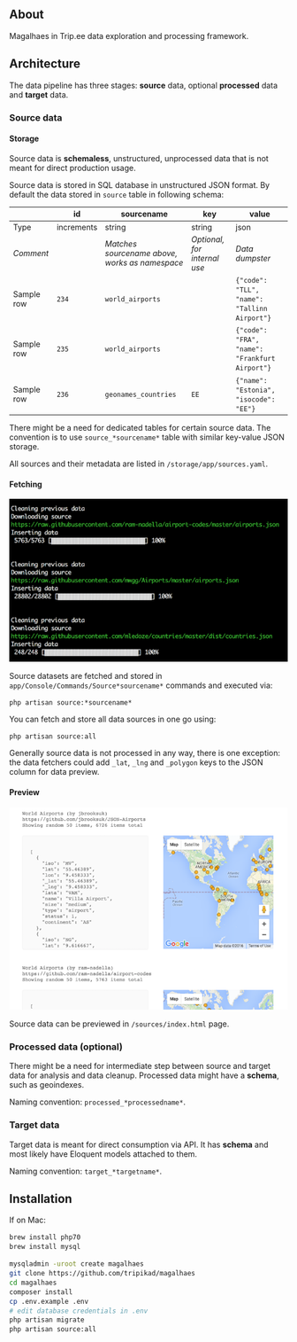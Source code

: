 ## About

Magalhaes in Trip.ee data exploration and processing framework.

## Architecture

The data pipeline has three stages: **source** data, optional **processed** data and **target** data.

### Source data

#### Storage

Source data is **schemaless**, unstructured, unprocessed data that is not meant for direct production usage.

Source data is stored in SQL database in unstructured JSON format. By default the data stored in ```source``` table in following schema:

||id|sourcename|key|value|
|---|---|---|---|---
|Type|increments|string|string|json|
|*Comment*||*Matches sourcename above, works as namespace* |*Optional, for internal use*|*Data dumpster*|
|Sample row|```234```|```world_airports```||```{"code": "TLL", "name": "Tallinn Airport"}```|
|Sample row|```235```|```world_airports```||```{"code": "FRA", "name": "Frankfurt Airport"}```|
|Sample row|```236```|```geonames_countries```|```EE```|```{"name": "Estonia", "isocode": "EE"}```|

There might be a need for dedicated tables for certain source data. The convention is to use ```source_*sourcename*``` table with similar key-value JSON storage.

All sources and their metadata are listed in ```/storage/app/sources.yaml```.

#### Fetching

![](screenshot1.png)

Source datasets are fetched and stored in ```app/Console/Commands/Source*sourcename*``` commands and executed via:

```
php artisan source:*sourcename*
```

You can fetch and store all data sources in one go using:

```
php artisan source:all
```

Generally source data is not processed in any way, there is one exception: the data fetchers could add ```_lat```, ```_lng``` and ```_polygon``` keys to the JSON column for data preview.

#### Preview

![](screenshot2.png)

Source data can be previewed in ```/sources/index.html``` page. 

### Processed data (optional)

There might be a need for intermediate step between source and target data for analysis and data cleanup. Processed data might have a **schema**, such as geoindexes.

Naming convention: ```processed_*processedname*```.

### Target data

Target data is meant for direct consumption via API. It has **schema** and most likely have Eloquent models attached to them.

Naming convention: ```target_*targetname*```.

## Installation

If on Mac:

```sh
brew install php70
brew install mysql
```

```sh
mysqladmin -uroot create magalhaes
git clone https://github.com/tripikad/magalhaes
cd magalhaes
composer install
cp .env.example .env
# edit database credentials in .env
php artisan migrate
php artisan source:all
```

